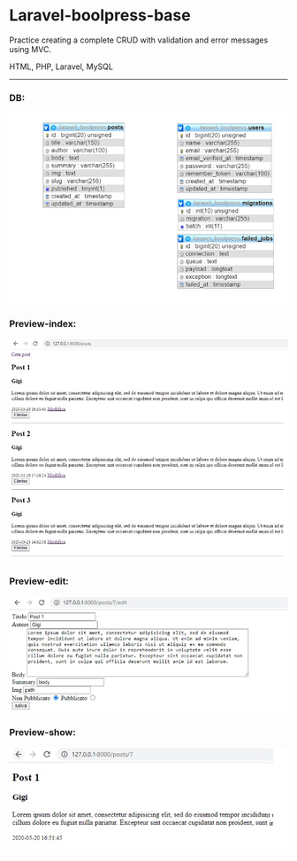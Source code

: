 # Laravel-boolpress-base
Practice creating a complete CRUD with validation and error messages using MVC.

HTML, PHP, Laravel, MySQL
***
### DB:
![Preview](img/db.jpg "Preview")
### Preview-index:  
![Preview](img/preview.jpg "Preview")
### Preview-edit:  
![Preview](img/preview-edit.jpg "Preview")
### Preview-show:  
![Preview](img/preview-show.jpg "Preview")
